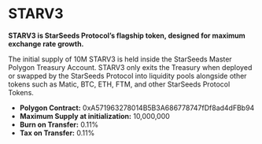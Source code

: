 # STARV3

**STARV3 is StarSeeds Protocol’s flagship token, designed for maximum exchange rate growth.**

The initial supply of 10M STARV3 is held inside the StarSeeds Master Polygon Treasury Account. STARV3 only exits the Treasury when deployed or swapped by the StarSeeds Protocol into liquidity pools alongside other tokens such as Matic, BTC, ETH, FTM, and other StarSeeds Protocol Tokens.

* **Polygon Contract:** 0xA571963278014B5B3A686778747fDf8ad4dFBb94
* **Maximum Supply at initialization:** 10,000,000
* **Burn on Transfer:** 0.11%
* **Tax on Transfer:** 0.11%

